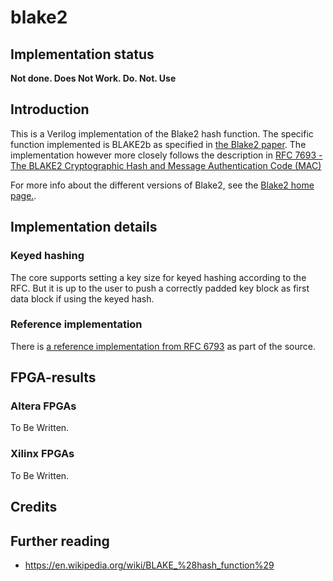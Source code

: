 blake2
======

## Implementation status ##
**Not done. Does Not Work. Do. Not. Use**


## Introduction ##

This is a Verilog implementation of the Blake2 hash function. The specific
function implemented is BLAKE2b as specified in
[the Blake2 paper](https://blake2.net/blake2.pdf). The implementation however more closely follows the description in
[RFC 7693 - The BLAKE2 Cryptographic Hash and Message Authentication Code (MAC)
](https://tools.ietf.org/html/rfc7693)


For more info about the different versions of Blake2, see the [Blake2
home page.](https://blake2.net).


## Implementation details ##

### Keyed hashing ###
The core supports setting a key size for keyed hashing according to the
RFC. But it is up to the user to push a correctly padded key block as
first data block if using the keyed hash.


### Reference implementation
There is [a reference implementation from RFC 6793](src/ref/) as part of the
source.

## FPGA-results ##

### Altera FPGAs ###

To Be Written.


### Xilinx FPGAs ###

To Be Written.


## Credits ##


## Further reading ##
- https://en.wikipedia.org/wiki/BLAKE_%28hash_function%29
